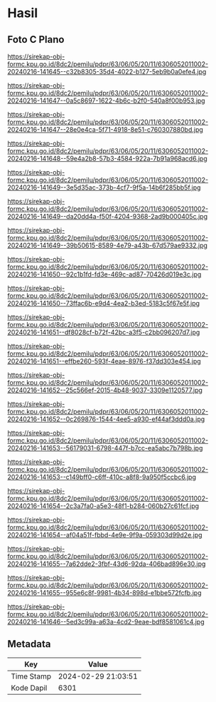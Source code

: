 # Hasil

## Foto C Plano

https://sirekap-obj-formc.kpu.go.id/8dc2/pemilu/pdpr/63/06/05/20/11/6306052011002-20240216-141645--c32b8305-35d4-4022-b127-5eb9b0a0efe4.jpg

https://sirekap-obj-formc.kpu.go.id/8dc2/pemilu/pdpr/63/06/05/20/11/6306052011002-20240216-141647--0a5c8697-1622-4b6c-b2f0-540a8f00b953.jpg

https://sirekap-obj-formc.kpu.go.id/8dc2/pemilu/pdpr/63/06/05/20/11/6306052011002-20240216-141647--28e0e4ca-5f71-4918-8e51-c760307880bd.jpg

https://sirekap-obj-formc.kpu.go.id/8dc2/pemilu/pdpr/63/06/05/20/11/6306052011002-20240216-141648--59e4a2b8-57b3-4584-922a-7b91a968acd6.jpg

https://sirekap-obj-formc.kpu.go.id/8dc2/pemilu/pdpr/63/06/05/20/11/6306052011002-20240216-141649--3e5d35ac-373b-4cf7-9f5a-14b6f285bb5f.jpg

https://sirekap-obj-formc.kpu.go.id/8dc2/pemilu/pdpr/63/06/05/20/11/6306052011002-20240216-141649--da20dd4a-f50f-4204-9368-2ad9b000405c.jpg

https://sirekap-obj-formc.kpu.go.id/8dc2/pemilu/pdpr/63/06/05/20/11/6306052011002-20240216-141649--39b50615-8589-4e79-a43b-67d579ae9332.jpg

https://sirekap-obj-formc.kpu.go.id/8dc2/pemilu/pdpr/63/06/05/20/11/6306052011002-20240216-141650--92c1b1fd-fd3e-469c-ad87-70426d019e3c.jpg

https://sirekap-obj-formc.kpu.go.id/8dc2/pemilu/pdpr/63/06/05/20/11/6306052011002-20240216-141650--73ffac6b-e9d4-4ea2-b3ed-5183c5f67e5f.jpg

https://sirekap-obj-formc.kpu.go.id/8dc2/pemilu/pdpr/63/06/05/20/11/6306052011002-20240216-141651--df8028cf-b72f-42bc-a3f5-c2bb096207d7.jpg

https://sirekap-obj-formc.kpu.go.id/8dc2/pemilu/pdpr/63/06/05/20/11/6306052011002-20240216-141651--effbe260-593f-4eae-8976-f37dd303e454.jpg

https://sirekap-obj-formc.kpu.go.id/8dc2/pemilu/pdpr/63/06/05/20/11/6306052011002-20240216-141652--25c566ef-2015-4b48-9037-3309e1120577.jpg

https://sirekap-obj-formc.kpu.go.id/8dc2/pemilu/pdpr/63/06/05/20/11/6306052011002-20240216-141652--0c269876-1544-4ee5-a930-ef44af3ddd0a.jpg

https://sirekap-obj-formc.kpu.go.id/8dc2/pemilu/pdpr/63/06/05/20/11/6306052011002-20240216-141653--56179031-6798-447f-b7cc-ea5abc7b798b.jpg

https://sirekap-obj-formc.kpu.go.id/8dc2/pemilu/pdpr/63/06/05/20/11/6306052011002-20240216-141653--c149bff0-c6ff-410c-a8f8-9a950f5ccbc6.jpg

https://sirekap-obj-formc.kpu.go.id/8dc2/pemilu/pdpr/63/06/05/20/11/6306052011002-20240216-141654--2c3a7fa0-a5e3-48f1-b284-060b27c61fcf.jpg

https://sirekap-obj-formc.kpu.go.id/8dc2/pemilu/pdpr/63/06/05/20/11/6306052011002-20240216-141654--af04a51f-fbbd-4e9e-9f9a-059303d99d2e.jpg

https://sirekap-obj-formc.kpu.go.id/8dc2/pemilu/pdpr/63/06/05/20/11/6306052011002-20240216-141655--7a62dde2-3fbf-43d6-92da-406bad896e30.jpg

https://sirekap-obj-formc.kpu.go.id/8dc2/pemilu/pdpr/63/06/05/20/11/6306052011002-20240216-141655--955e6c8f-9981-4b34-898d-e1bbe572fcfb.jpg

https://sirekap-obj-formc.kpu.go.id/8dc2/pemilu/pdpr/63/06/05/20/11/6306052011002-20240216-141646--5ed3c99a-a63a-4cd2-9eae-bdf8581061c4.jpg


## Metadata

| Key        | Value               |
| ---------- | ------------------- |
| Time Stamp | 2024-02-29 21:03:51 |
| Kode Dapil | 6301                |



